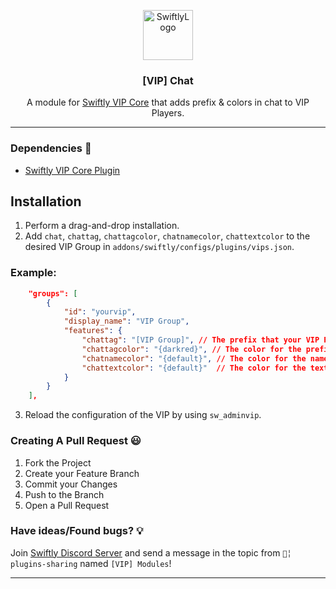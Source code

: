 <p align="center">
  <a href="https://github.com/swiftly-solution/vip_modules">
    <img src="https://cdn.swiftlycs2.net/swiftly-logo.png" alt="SwiftlyLogo" width="80" height="80">
  </a>

  <h3 align="center">[VIP] Chat</h3>

  <p align="center">
    A module for <a href="https://github.com/swiftly-solution/vip-core">Swiftly VIP Core</a> that adds prefix & colors in chat to VIP Players.
    <br/>
  </p>
</p>

---
### Dependencies 📃

- [Swiftly VIP Core Plugin](https://github.com/swiftly-solution/vip-core)

## Installation
1. Perform a drag-and-drop installation.
2. Add `chat`, `chattag`, `chattagcolor`, `chatnamecolor`, `chattextcolor` to the desired VIP Group in `addons/swiftly/configs/plugins/vips.json`.
### Example:
```json
	"groups": [
		{
			"id": "yourvip",
			"display_name": "VIP Group",
			"features": {
				"chattag": "[VIP Group]", // The prefix that your VIP Players will have.
				"chattagcolor": "{darkred}", // The color for the prefix that your VIP Players will have.
				"chatnamecolor": "{default}", // The color for the name of your VIP Players.
				"chattextcolor": "{default}"  // The color for the text of your VIP Players (put , if you need to).
			}
		}
	],
```
3. Reload the configuration of the VIP by using `sw_adminvip`.

### Creating A Pull Request 😃

1. Fork the Project
2. Create your Feature Branch
3. Commit your Changes
4. Push to the Branch
5. Open a Pull Request

### Have ideas/Found bugs? 💡
Join [Swiftly Discord Server](https://swiftlycs2.net/discord) and send a message in the topic from `📕╎ plugins-sharing` named `[VIP] Modules`!


---